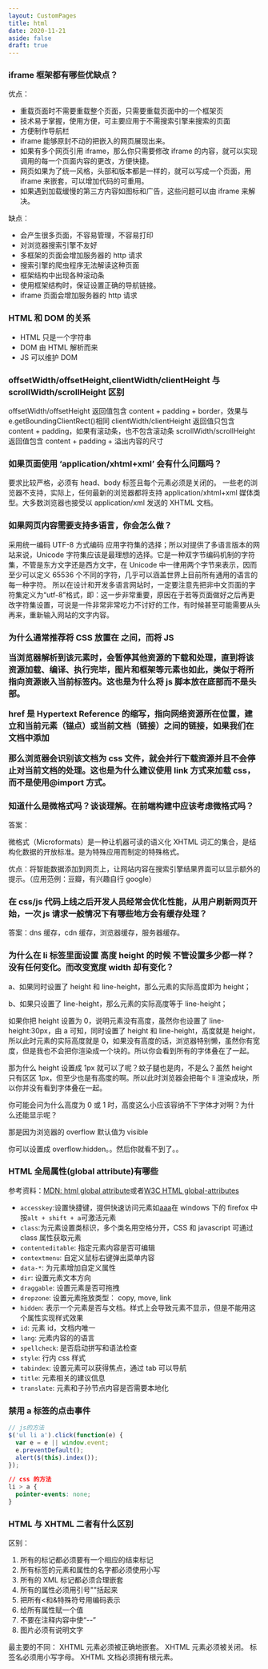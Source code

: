 ```yaml
---
layout: CustomPages
title: html
date: 2020-11-21
aside: false
draft: true
---
```


### iframe 框架都有哪些优缺点？

优点：

- 重载页面时不需要重载整个页面，只需要重载页面中的一个框架页
- 技术易于掌握，使用方便，可主要应用于不需搜索引擎来搜索的页面
- 方便制作导航栏
- iframe 能够原封不动的把嵌入的网页展现出来。
- 如果有多个网页引用 iframe，那么你只需要修改 iframe 的内容，就可以实现调用的每一个页面内容的更改，方便快捷。
- 网页如果为了统一风格，头部和版本都是一样的，就可以写成一个页面，用 iframe 来嵌套，可以增加代码的可重用。
- 如果遇到加载缓慢的第三方内容如图标和广告，这些问题可以由 iframe 来解决。

缺点：

- 会产生很多页面，不容易管理，不容易打印
- 对浏览器搜索引擎不友好
- 多框架的页面会增加服务器的 http 请求
- 搜索引擎的爬虫程序无法解读这种页面
- 框架结构中出现各种滚动条
- 使用框架结构时，保证设置正确的导航链接。
- iframe 页面会增加服务器的 http 请求

### HTML 和 DOM 的关系

- HTML 只是一个字符串
- DOM 由 HTML 解析而来
- JS 可以维护 DOM

### offsetWidth/offsetHeight,clientWidth/clientHeight 与 scrollWidth/scrollHeight 区别

offsetWidth/offsetHeight 返回值包含 content + padding + border，效果与 e.getBoundingClientRect()相同
clientWidth/clientHeight 返回值只包含 content + padding，如果有滚动条，也不包含滚动条
scrollWidth/scrollHeight 返回值包含 content + padding + 溢出内容的尺寸

### 如果页面使用 ‘application/xhtml+xml’ 会有什么问题吗？

要求比较严格，必须有 head、body 标签且每个元素必须是关闭的。
一些老的浏览器不支持，实际上，任何最新的浏览器都将支持 application/xhtml+xml 媒体类型。大多数浏览器也接受以 application/xml 发送的 XHTML 文档。

### 如果网页内容需要支持多语言，你会怎么做？

采用统一编码 UTF-8 方式编码
应用字符集的选择；所以对提供了多语言版本的网站来说，Unicode 字符集应该是最理想的选择。它是一种双字节编码机制的字符集，不管是东方文字还是西方文字，在 Unicode 中一律用两个字节来表示，因而至少可以定义 65536 个不同的字符，几乎可以涵盖世界上目前所有通用的语言的每一种字符。 所以在设计和开发多语言网站时，一定要注意先把非中文页面的字符集定义为“utf-8”格式，即：这一步非常重要，原因在于若等页面做好之后再更改字符集设置，可说是一件非常非常吃力不讨好的工作，有时候甚至可能需要从头再来，重新输入网站的文字内容。

### 为什么通常推荐将 CSS 放置在 之间，而将 JS <script> 放置在 之前？你知道有哪些例外吗？

浏览器在处理 HTML 页面渲染和 JavaScript 脚本执行的时候是单一进程的,所以在当浏览器在渲染 HTML 遇到了<script>标签会先去执行标签内的代码(如果是使用 src 属性加载的外链文件,则先下载再执行),在这个过程中,页面渲染和交互都会被阻塞。所以将<script>放在之前,当页面渲染完成再去执行<script>。

一般希望 DOM 还没加载必须需要先加载的 js 会放置在中,有些加了 defer、async 的<script>也会放在中。

### 你用过哪些不同的 HTML 模板语言？

有过，比如 Pug （以前叫 Jade）、 ERB、 Slim、 Handlebars、 Jinja、 Liquid 等等。在我看来，这些模版语言大多是相似的，都提供了用于展示数据的内容替换和过滤器的功能。大部分模版引擎都支持自定义过滤器，以展示自定义格式的内容

### 请指出 document load 和 document DOMContentLoaded 两个事件的区别

他们的区别是，触发的时机不一样，先触发 DOMContentLoaded 事件（DOM 树构建完成），后触发 load 事件（页面加载完毕）

### 实现效果，点击容器内的图标，图标边框变成 border 1px solid red，点击空白处重置

```js
const box = document.getElementById('box');
function isIcon(target) {
  return target.className.includes('icon');
}

box.onclick = function(e) {
  e.stopPropagation();
  const target = e.target;
  if (isIcon(target)) {
    target.style.border = '1px solid red';
  }
};
const doc = document;
doc.onclick = function(e) {
  const children = box.children;
  for (let i = 0; i < children.length; i++) {
    if (isIcon(children[i])) {
      children[i].style.border = 'none';
    }
  }
};
```

### 现在要你完成一个 Dialog 组件，说说你设计的思路？它应该有什么功能？

该组件需要提供 hook 指定渲染位置，默认渲染在 body 下面。
然后改组件可以指定外层样式，如宽度等
组件外层还需要一层 mask 来遮住底层内容，点击 mask 可以执行传进来的 onCancel 函数关闭 Dialog。
另外组件是可控的，需要外层传入 visible 表示是否可见。
然后 Dialog 可能需要自定义头 head 和底部 footer，默认有头部和底部，底部有一个确认按钮和取消按钮，确认按钮会执行外部传进来的 onOk 事件，然后取消按钮会执行外部传进来的 onCancel 事件。
当组件的 visible 为 true 时候，设置 body 的 overflow 为 hidden，隐藏 body 的滚动条，反之显示滚动条。
组件高度可能大于页面高度，组件内部需要滚动条。
只有组件的 visible 有变化且为 ture 时候，才重渲染组件内的所有内容

### 怎么从十万个节点中找到想要的节点，怎么快速在某个节点前插入一个节点

1.假设文档是一棵 Root 节点为 html 标签的一棵树，因为是只需要返回第一个找到的节点，所以通过队列实现广度优先遍历

```js
function isWanted(node) {
  //查找成立的条件
}

function findNode(isWanted) {
  const root = document.getElementByTagName('html');
  const queue = [root];
  while (!isWanted(queue[0])) {
    const current = queue[0];
    const children = queue[0].children || [];
    for (i = 0; i < children.length; i++) {
      // 这里在遍历的过程中新增指针把children指向parent, 可以帮助求解第二问。
      children[i].parent = current;
      queue.push(children[i]);
    }
    queue.unshift();
  }
  return queue[0];
}
```

2.根据第一题找到的 node，然后可以找到 parent 节点，再通过 parent 找到所有子节点，对应 index 位置插入节点就好

```js
function insertNode(newNode) {
  const newChildren = [];
  const existingNode = findNode(isWanted);
  const parent = existingNode.parent;
  const siblings = parent.children;
  //  如果用indexOf再加上splice的话，需要两次循环。时间复杂度为O(2n)？
  for (i = 0; i < siblings; i++) {
    if (siblings[i] === existingNode) {
      newChildren.push(newNode);
    }
    newChildren.push(siblings[i]);
  }
  parent.children = newChildren;
  return;
}
```

### 使用 link 和@import 有什么区别？

1. link 是 HTML 标签，@import 是 css 提供的。
2. link 引入的样式页面加载时同时加载，@import 引入的样式需等页面加载完成后再加载。
3. link 没有兼容性问题，@import 不兼容 ie5 以下。
4. link 可以通过 js 操作 DOM 动态引入样式表改变样式，而@import 不可以。

### 实现不使用 border 画出 1px 高的线，在不同浏览器的标准模式与怪异模式下都能保持一致的效果。

```html
<div style="height:1px;overflow:hidden;background:red"></div>
```

### 下面代码中，在浏览器上显示为什么会有空格？

```html
<div>
  <span>1</span>
  <span>2</span>
  <span>3</span>
</div>
```

显示结果：`1 2 3`，为什么会有空格 ?

- 原因：

  > 行内元素之间产生的间距，是由于换行符、tab( 制表符 )、空格等字符引起，而字符的大小是定义字体大小来控制。（不论空格、换行符、tab 有几个，都显示一个空格）

  三个`span`标签之间都有换行符，而 “ 行内元素之间的空格相当于块级元素的回车换行
  ” 所以会在输出时，显示空格。

- 解决办法

  1.  可以使用浮动来去除空格。

  > 不可否认，使用浮动技术是比较好的办法，实际工作中我们使用浮动也是比较多，但是也并不是每处地方都要使用浮动，而且使用浮动后还需要清除浮动的操作。

  ```html
  <div>
    <span>1</span>
    <span>2</span>
    <span>3</span>
  </div>

  <style>
    span {
      float: left;
    }
  </style>
  ```

  2.  由于 “ 行内元素之间产生的间距，是由于换行符、tab( 制表符 )、空格等字符引起，而<u>字符的大小是定义字体大小来控制</u>。” 所以我们可以控制父级元素的字符大小来去除空格。

```html
<div>
  <span>1</span>
  <span>2</span>
  <span>3</span>
</div>

<style>
  div {
    font-size: 0; /* 所有浏览器 */
    *word-spacing: -1px; /* 使用word-spacing 修复 IE6、7 中始终存在的 1px 空隙，减少单词间的空白（即字间隔） */
  }
  span {
    font-size: 16;
    letter-spacing: normal; /* 设置字母、字间距为0 */
    word-spacing: normal; /* 设置单词、字段间距为0 */
  }
</style>
```

经过测试后，可发现设置 font-size:0 并不能使得换行符、tab( 制表符 )、空格等在所有浏览器中产生的额外间距消失：IE6 、 7 浏览器始终存在的 1px 空隙。

针对 IE6、7 浏览器，使用 word-spacing 修复 IE6、7 中始终存在的 1px 空隙，减少 单词间的空白（即字间隔 `*word-spacing:-1px;`

- 相关：

> 行内元素的高度由其内容撑开，**不可显示的设置其高度**，这就是为什么我们一次次的在 span 上设置 height 属性不好使的原因。

### 写 HTML 代码时应注意什么？

- 尽可能少的使用无语义的标签。例如`div`,`span`
- 在语义不明显时，既可以使用`div`又可以使用`P`的时候，尽量使用`P`，因为`P`在默认情况下有上下间距，对兼容特殊终端有利
- 不要使用纯样式标签，例如：`b,font,u`, 该用 CSS 设置
- 需要强调的文本，可以包含在 strong 或 em 标签中（浏览器预设样式，能用 CSS 指定就不用它们）， strong 默认样式是加粗（不要用 b）， em 是斜体（不用 i）
- 使用表格时，标题要用 caption，表头用 thead，主体部分用 tbody 包围，尾部用
  tfoot 包围。表头和一般单元格要区分开，表头用 th，单元格用 td
- 表单域要用 fieldset 标签包起来，并用 legend 标签说明表单的用途
- 每个 input 标签对应的说明文本都需要使用 label 标签，并且通过为 input 设置 id
  属性，在 lable 标签中设置 for=someld 来让说明文本和相对应的 input 关联起来

## 写一个选择器，完成从 DOM 中获取所有`<a>`中包含`163.com`的链接筛选出来。

> 其实考察的是如何自己实现`$`符号，使用的是`document.queryElementAll(a[href*=163.com])`。这个很可能是不对的。

### 如何提供包含多种语言内容的页面？

这个问题有点问得含糊其辞，我认为这是在询问最常见的情况：如何提供包含多种语言内容的页面，并保证页面内容语言的一致性。

当客户端向服务器发送 HTTP 请求时，通常会发送有关语言首选项的信息，比如使用`Accept-Language`请求头。如果替换语言存在，服务器可以利用该信息返回与之相匹配的 HTML 文档。返回的 HTML 文档还应在`<html>`标签中声明`lang`属性，比如`<html lang="en">...</html>`

在后台中，HTML 将包含`i18n`占位符和待以替换的内容，这些按照不同语言，以 YML 或 JSON 格式存储。然后，服务器将动态生成指定语言内容的 HTML 页面。整个过程通常需要借助后台框架实现。

### 在设计开发多语言网站时，需要留心哪些事情？

- 在 HTML 中使用`lang`属性。
- 引导用户切换到自己的母语——让用户能够轻松地切换到自己的国家或语言，而不用麻烦。
- 在图片中展示文本会阻碍网站规模增长——把文本放在图片中展示，仍然是一种非常流行的方式。这样做可以在所有终端上，都能显示出美观的非系统字体。然而，为了翻译图片中的文本，需要为每种语言单独创建对应的图片，这种做法很容易在图片数量不断增长的过程中失控。
- 限制词语或句子的长度——网页内容在使用其他语言表述时，文字长度会发生变化。设计时，需要警惕文字长度溢出布局的问题，最好不要使用受文字长度影响较大的设计。比如标题、标签、按钮的设计，往往很受文字长度影响，这些设计中的文字与正文或评论部分不同，一般不可以自由换行。
- 注意颜色的使用——颜色在不同的语言和文化中，意义和感受是不同的。设计时应该使用恰当的颜色。
- 日期和货币的格式化——日期在不同的国家和地区，会以不同的方式显示。比如美国的日期格式是“May 31, 2012”，而在欧洲部分地区，日期格式是“31 May 2012”。
- 不要使用连接的翻译字符串——不要做类似这样的事情，比如`“今天的日期是”+具体日期`。这样做可能会打乱其他语言的语序。替代方案是，为每种语言编写带变量替换的模版字符串。请看下面两个分别用英语和中文表示的句子：`I will travel on {% date %}`和`{% date %} 我会出发`。可以看到，语言的语法规则不同，变量的位置是不同的。
- 注意语言阅读的方向——在英语中，文字是从左向右阅读的；而在传统日语中，文字是从右向左阅读的。

### 什么是渐进式渲染（progressive rendering）？

渐进式渲染是用于提高网页性能（尤其是提高用户感知的加载速度），以尽快呈现页面的技术。

在以前互联网带宽较小的时期，这种技术更为普遍。如今，移动终端的盛行，而移动网络往往不稳定，渐进式渲染在现代前端开发中仍然有用武之地。

一些举例：

- 图片懒加载——页面上的图片不会一次性全部加载。当用户滚动页面到图片部分时，JavaScript 将加载并显示图像。
- 确定显示内容的优先级（分层次渲染）——为了尽快将页面呈现给用户，页面只包含基本的最少量的 CSS、脚本和内容，然后可以使用延迟加载脚本或监听`DOMContentLoaded`/`load`事件加载其他资源和内容。
- 异步加载 HTML 片段——当页面通过后台渲染时，把 HTML 拆分，通过异步请求，分块发送给浏览器。更多相关细节可以在[这里](http://www.ebaytechblog.com/2014/12/08/async-fragments-rediscovering-progressive-html-rendering-with-marko/)找到。

### Reflow 和 Repaint

Reflow：当涉及到 DOM 节点的布局属性发生变化时，就会重新计算该属性，浏览器会重新描绘相应的元素，此过程叫 Reflow（回流或重排）。
Repaint：
当影响 DOM 元素可见性的属性发生变化 (如 color) 时, 浏览器会重新描绘相应的元素, 此过程称为 Repaint（重绘）。因此重排必然会引起重绘。

引起 Repaint 和 Reflow 的一些操作

- 调整窗口大小
- 字体大小
- 样式表变动
- 元素内容变化，尤其是输入控件
- CSS 伪类激活，在用户交互过程中发生
- DOM 操作，DOM 元素增删、修改
- width, clientWidth, scrollTop 等布局宽高的计算

Repaint 和 Reflow 是不可避免的，只能说对性能的影响减到最小，给出下面几条建议：

1. 避免逐条更改样式。建议集中修改样式，例如操作 className。
2. 避免频繁操作 DOM。创建一个 documentFragment 或 div，在它上面应用所有 DOM 操作，最后添加到文档里。设置 display:none 的元素上操作，最后显示出来。
3. 避免频繁读取元素几何属性（例如 scrollTop）。绝对定位具有复杂动画的元素。
4. 绝对定位使它脱离文档流，避免引起父元素及后续元素大量的回流

### favicon.ico 有什么作用？怎么在页面中引用？常用尺寸有哪些？可以修改后缀名吗？

https://github.com/haizlin/fe-interview/issues/513

### 怎样禁止表单记住密码自动填充？

https://github.com/haizlin/fe-interview/issues/494

### 请写出唤醒拔打电话、发送邮件、发送短信的例子](https://github.com/haizlin/fe-interview/issues/407)

### html 直接输入多个空格为什么只能显示一个空格？](https://github.com/haizlin/fe-interview/issues/299)

### 写出 html 提供的几种空格实体（5 种以上）](https://github.com/haizlin/fe-interview/issues/293)

### 什么是 html 的字符实体？版权符号代码怎么写？](https://github.com/haizlin/fe-interview/issues/279)

### web workers 有用过吗？能帮我们解决哪些问题？](https://github.com/haizlin/fe-interview/issues/207)

### From 表单提交时为什么会刷新页面？怎么预防刷新？](https://github.com/haizlin/fe-interview/issues/202)

### Form 表单是怎么上传文件的？你了解它的原理吗？](https://github.com/haizlin/fe-interview/issues/198)

### Ajax 与 Flash 的优缺点分别是什么？](https://github.com/haizlin/fe-interview/issues/189)

### 说说你对 target="\_blank"的理解？有啥安全性问题？如何防范？](https://github.com/haizlin/fe-interview/issues/185)

### 说说你对 WEB 标准和 W3C 的理解与认识？](https://github.com/haizlin/fe-interview/issues/181)

### 说说 video 标签中预加载视频用到的属性是什么？](https://github.com/haizlin/fe-interview/issues/165)

### 如何让元素固定在页面底部？有哪些比较好的实践？](https://github.com/haizlin/fe-interview/issues/161)

### 解释下什么是 ISISO8859-2 字符集？](https://github.com/haizlin/fe-interview/issues/156)

### 说说你对 HTML 元素的显示优先级的理解](https://github.com/haizlin/fe-interview/issues/114)

### DOM 和 BOM 有什么区别？](https://github.com/haizlin/fe-interview/issues/110)

### 你了解什么是无障碍 web（WAI）吗？在开发过程中要怎么做呢？](https://github.com/haizlin/fe-interview/issues/102)

### 说说你对影子(Shadow)DOM 的了解](https://github.com/haizlin/fe-interview/issues/94)

### 解释下你对 GBK 和 UTF-8 的理解？并说说页面上产生乱码的可能原因](https://github.com/haizlin/fe-interview/issues/90)

### 关于`<form>`标签的 enctype 属性你有哪些了解？

https://github.com/haizlin/fe-interview/issues/78

### js 放在 html 的`<body>`和`<head>`有什么区别？

https://github.com/haizlin/fe-interview/issues/74

### 谈谈你对 input 元素中 readonly 和 disabled 属性的理解

https://github.com/haizlin/fe-interview/issues/70

### 请描述 HTML 元素的显示优先级

https://github.com/haizlin/fe-interview/issues/66

### 说说你对 html 中的置换元素和非置换元素的理解

https://github.com/haizlin/fe-interview/issues/62

### 怎样在页面上实现一个圆形的可点击区域？

https://github.com/haizlin/fe-interview/issues/58

### 你认为 table 的作用和优缺点是什么呢？

https://github.com/haizlin/fe-interview/issues/54

### 浏览器内多个标签页之间的通信方式有哪些？

https://github.com/haizhilin2013/interview/issues/25

### 其他

input 和 textarea 的区别

### 页面编码和被请求的资源编码如果不一致如何处理？

- 后端响应头设置 charset
- 前端页面`<meta>`设置 charset

  2.每个 HTML 文件里开头都有个很重要的东西，Doctype，知道这是干什么的吗？

答案：<!DOCTYPE> 声明位于文档中的最前面的位置，处于 <html> 标签之前。此标签可告知浏览器文档使用哪种 HTML 或 XHTML 规范。（重点：告诉浏览器按照何种规范解析页面）

4.div+css 的布局较 table 布局有什么优点？

改版的时候更方便 只要改 css 文件。
页面加载速度更快、结构化清晰、页面显示简洁。
表现与结构相分离。
易于优化（seo）搜索引擎更友好，排名更容易靠前。

### 为什么利用多个域名来存储网站资源会更有效？

CDN 缓存更方便
突破浏览器并发限制
节约 cookie 带宽
节约主域名的连接数，优化页面响应速度
防止不必要的安全问题

### 请谈一下你对网页标准和标准制定机构重要性的理解。

（无标准答案）网页标准和标准制定机构都是为了能让 web 发展的更‘健康’，开发者遵循统一的标准，降低开发难度，开发成本，SEO 也会更好做，也不会因为滥用代码导致各种 BUG、安全问题，最终提高网站易用性。

### 简述一下 src 与 href 的区别。

答案：

src 用于替换当前元素，href 用于在当前文档和引用资源之间确立联系。

src 是 source 的缩写，指向外部资源的位置，指向的内容将会嵌入到文档中当前标签所在位置；在请求 src 资源时会将其指向的资源下载并应用到文档内，例如 js 脚本，img 图片和 frame 等元素。

<script src ="js.js"></script>

当浏览器解析到该元素时，会暂停其他资源的下载和处理，直到将该资源加载、编译、执行完毕，图片和框架等元素也如此，类似于将所指向资源嵌入当前标签内。这也是为什么将 js 脚本放在底部而不是头部。

href 是 Hypertext Reference 的缩写，指向网络资源所在位置，建立和当前元素（锚点）或当前文档（链接）之间的链接，如果我们在文档中添加

<link href="common.css" rel="stylesheet"/>

那么浏览器会识别该文档为 css 文件，就会并行下载资源并且不会停止对当前文档的处理。这也是为什么建议使用 link 方式来加载 css，而不是使用@import 方式。

### 知道什么是微格式吗？谈谈理解。在前端构建中应该考虑微格式吗？

答案：

微格式（Microformats）是一种让机器可读的语义化 XHTML 词汇的集合，是结构化数据的开放标准。是为特殊应用而制定的特殊格式。

优点：将智能数据添加到网页上，让网站内容在搜索引擎结果界面可以显示额外的提示。（应用范例：豆瓣，有兴趣自行 google）

### 在 css/js 代码上线之后开发人员经常会优化性能，从用户刷新网页开始，一次 js 请求一般情况下有哪些地方会有缓存处理？

答案：dns 缓存，cdn 缓存，浏览器缓存，服务器缓存。

### 为什么在 li 标签里面设置 高度 height 的时候 不管设置多少都一样？没有任何变化。而改变宽度 width 却有变化？

a、如果同时设置了 height 和 line-height，那么元素的实际高度即为 height；

b、如果只设置了 line-height，那么元素的实际高度等于 line-height；

如果你把 height 设置为 0，说明元素没有高度，虽然你也设置了 line-height:30px，由 a 可知，同时设置了 height 和 line-height，高度就是 height，所以此时元素的实际高度就是 0，如果没有高度的话，浏览器特别懒，虽然你有宽度，但是我也不会把你渲染成一个块的。所以你会看到所有的字体叠在了一起。

那为什么 height 设置成 1px 就可以了呢？蚊子腿也是肉，不是么？虽然 height 只有区区 1px，但至少也是有高度的啊。所以此时浏览器会把每个 li 渲染成块，所以你并没有看到字体叠在一起。

你可能会问为什么高度为 0 或 1 时，高度这么小应该容纳不下字体才对啊？为什么还能显示呢？

那是因为浏览器的 overflow 默认值为 visible

你可以设置成 overflow:hidden。。然后你就看不到了。。

### HTML 全局属性(global attribute)有哪些

参考资料：[MDN: html global attribute](https://developer.mozilla.org/en-US/docs/Web/HTML/Global_attributes)或者[W3C HTML global-attributes](http://www.w3.org/TR/html-markup/global-attributes.html#common.attrs.core)

- `accesskey`:设置快捷键，提供快速访问元素如<a href="#" accesskey="a">aaa</a>在 windows 下的 firefox 中按`alt + shift + a`可激活元素
- `class`:为元素设置类标识，多个类名用空格分开，CSS 和 javascript 可通过 class 属性获取元素
- `contenteditable`: 指定元素内容是否可编辑
- `contextmenu`: 自定义鼠标右键弹出菜单内容
- `data-*`: 为元素增加自定义属性
- `dir`: 设置元素文本方向
- `draggable`: 设置元素是否可拖拽
- `dropzone`: 设置元素拖放类型： copy, move, link
- `hidden`: 表示一个元素是否与文档。样式上会导致元素不显示，但是不能用这个属性实现样式效果
- `id`: 元素 id，文档内唯一
- `lang`: 元素内容的的语言
- `spellcheck`: 是否启动拼写和语法检查
- `style`: 行内 css 样式
- `tabindex`: 设置元素可以获得焦点，通过 tab 可以导航
- `title`: 元素相关的建议信息
- `translate`: 元素和子孙节点内容是否需要本地化

### 禁用 a 标签的点击事件

```js
// js的方法
$('ul li a').click(function(e) {
  var e = e || window.event;
  e.preventDefault();
  alert($(this).index());
});
```

```css
// css 的方法
li > a {
  pointer-events: none;
}
```

### HTML 与 XHTML 二者有什么区别

区别：

1. 所有的标记都必须要有一个相应的结束标记
2. 所有标签的元素和属性的名字都必须使用小写
3. 所有的 XML 标记都必须合理嵌套
4. 所有的属性必须用引号""括起来
5. 把所有<和&特殊符号用编码表示
6. 给所有属性赋一个值
7. 不要在注释内容中使“--”
8. 图片必须有说明文字

最主要的不同：
XHTML 元素必须被正确地嵌套。
XHTML 元素必须被关闭。
标签名必须用小写字母。
XHTML 文档必须拥有根元素。
